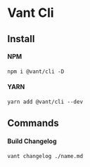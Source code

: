 # Vant Cli

## Install

#### NPM

```shell
npm i @vant/cli -D
```

#### YARN

```shell
yarn add @vant/cli --dev
```

## Commands

#### Build Changelog

```shell
vant changelog ./name.md
```
